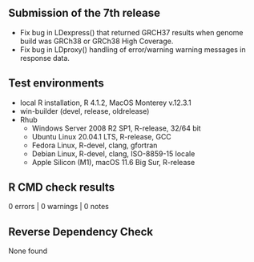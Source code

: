 ## Submission of the 7th release
* Fix bug in LDexpress() that returned GRCH37 results when genome build was GRCh38 or GRCh38 High Coverage.
* Fix bug in LDproxy() handling of error/warning warning messages in response data.

## Test environments
* local R installation, R 4.1.2, MacOS Monterey v.12.3.1
* win-builder (devel, release, oldrelease)
* Rhub
  * Windows Server 2008 R2 SP1, R-release, 32/64 bit
  * Ubuntu Linux 20.04.1 LTS, R-release, GCC
  * Fedora Linux, R-devel, clang, gfortran
  * Debian Linux, R-devel, clang, ISO-8859-15 locale
  * Apple Silicon (M1), macOS 11.6 Big Sur, R-release

## R CMD check results

0 errors | 0 warnings | 0 notes

## Reverse Dependency Check
None found

